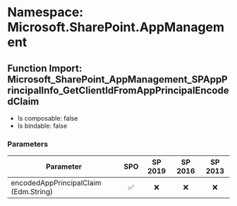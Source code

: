 # Namespace: Microsoft.SharePoint.AppManagement

## Function Import: Microsoft_SharePoint_AppManagement_SPAppPrincipalInfo_GetClientIdFromAppPrincipalEncodedClaim

- Is composable: false
- Is bindable: false

### Parameters

Parameter | SPO | SP 2019 | SP 2016 | SP 2013
----------|:---:|:-------:|:-------:|:-------:
encodedAppPrincipalClaim (Edm.String) | ✅ | ❌ | ❌ | ❌